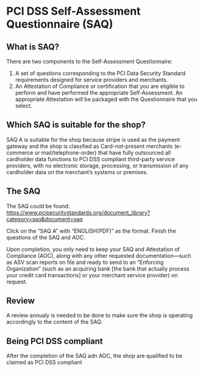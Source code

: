 # PCI DSS Self-Assessment Questionnaire (SAQ)

## What is SAQ?
There are two components to the Self-Assessment Questionnaire:
1.	A set of questions corresponding to the PCI Data Security Standard requirements designed for service providers and merchants.
2.	An Attestation of Compliance or certification that you are eligible to perform and have performed the appropriate Self-Assessment. An appropriate Attestation will be packaged with the Questionnaire that you select.

## Which SAQ is suitable for the shop?
SAQ A is suitable for the shop because stripe is used as the payment gateway and the shop is classfied as Card-not-present merchants (e-commerce or mail/telephone-order) that have fully outsourced all cardholder data functions to PCI DSS compliant third-party service providers, with no electronic storage, processing, or transmission of any cardholder data on the merchant’s systems or premises.

## The SAQ
The SAQ could be found:
https://www.pcisecuritystandards.org/document_library?category=saq&document=saq

Click on the “SAQ A” with “ENGLISH(PDF)” as the format. Finish the questions of the SAQ and AOC. 

Upon completion, you only need to keep your  SAQ and Attestation of Compliance (AOC), along with any other requested documentation—such as ASV scan reports on file and ready to send to an “Enforcing Organization” (such as an acquiring bank [the bank that actually process your credit card transactions] or your merchant service provider) on request.

## Review
A review annualy is needed to be done to make sure the shop is operating accordingly to the content of the SAQ. 

## Being PCI DSS compliant
After the completion of the SAQ adn AOC, the shop are qualified to be claimed as PCI DSS compliant